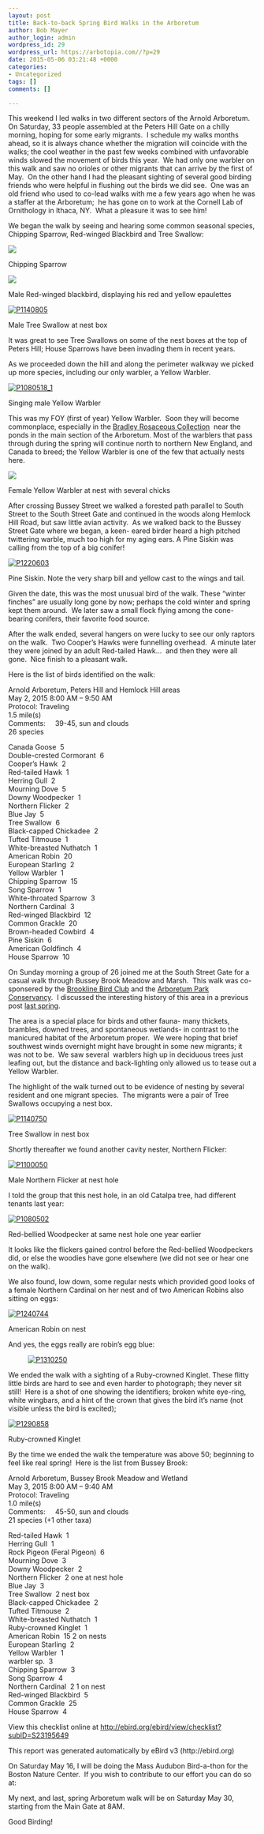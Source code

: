 ```yaml
---
layout: post
title: Back-to-back Spring Bird Walks in the Arboretum
author: Bob Mayer
author_login: admin
wordpress_id: 29
wordpress_url: https://arbotopia.com//?p=29
date: 2015-05-06 03:21:48 +0000
categories:
- Uncategorized
tags: []
comments: []

---
```

<p>This weekend I led walks in two different sectors of the Arnold Arboretum.  On Saturday, 33 people assembled at the Peters Hill Gate on a chilly morning, hoping for some early migrants.  I schedule my walks months ahead, so it is always chance whether the migration will coincide with the walks; the cool weather in the past few weeks combined with unfavorable winds slowed the movement of birds this year.  We had only one warbler on this walk and saw no orioles or other migrants that can arrive by the first of May.  On the other hand I had the pleasant sighting of several good birding friends who were helpful in flushing out the birds we did see.  One was an old friend who used to co-lead walks with me a few years ago when he was a staffer at the Arboretum;  he has gone on to work at the Cornell Lab of Ornithology in Ithaca, NY.  What a pleasure it was to see him!</p>

<p>We began the walk by seeing and hearing some common seasonal species, Chipping Sparrow, Red-winged Blackbird and Tree Swallow:</p>

![](/images/P1120526-1.jpg)

<p>Chipping Sparrow</p>

![](/images/P1010596.jpg)

<p>Male Red-winged blackbird, displaying his red and yellow epaulettes</p>

<p><!-- wp:image {"id":818,"linkDestination":"custom"} --></p>
<a href="/images/2014/05/P1140805.jpg"><img src="/images/2014/05/P1140805.jpg" alt="P1140805" class="wp-image-818"/></a>

<p>Male Tree Swallow at nest box</p>

<p>It was great to see Tree Swallows on some of the nest boxes at the top of Peters Hill; House Sparrows have been invading them in recent years.</p>

<p>As we proceeded down the hill and along the perimeter walkway we picked up more species, including our only warbler, a Yellow Warbler.</p>

<p><!-- wp:image {"id":436,"linkDestination":"custom"} --></p>
<a href="/images/2013/05/P1080518_1.jpg"><img src="/images/2013/05/P1080518_1.jpg" alt="P1080518_1" class="wp-image-436"/></a>

<p>Singing male Yellow Warbler</p>

<p>This was my FOY (first of year) Yellow Warbler.  Soon they will become commonplace, especially in the <a href="http://arboretum.harvard.edu/plants/featured-plants/bradley-rosaceous-collection/">Bradley Rosaceous Collection</a>  near the ponds in the main section of the Arboretum. Most of the warblers that pass through during the spring will continue north to northern New England, and Canada to breed; the Yellow Warbler is one of the few that actually nests here.</p>

![](/images/P1060021.jpg)

<p>Female Yellow Warbler at nest with several chicks</p>

<p>After crossing Bussey Street we walked a forested path parallel to South Street to the South Street Gate and continued in the woods along Hemlock Hill Road, but saw little avian activity.  As we walked back to the Bussey Street Gate where we began, a keen- eared birder heard a high pitched twittering warble, much too high for my aging ears. A Pine Siskin was calling from the top of a big conifer!</p>

<p><!-- wp:image {"id":1088,"linkDestination":"custom"} --></p>
<a href="/images/2015/05/P1220603.jpg"><img src="/images/2015/05/P1220603.jpg" alt="P1220603" class="wp-image-1088"/></a>

<p>Pine Siskin. Note the very sharp bill and yellow cast to the wings and tail.</p>

<p>Given the date, this was the most unusual bird of the walk. These “winter finches” are usually long gone by now; perhaps the cold winter and spring kept them around.  We later saw a small flock flying among the cone-bearing conifers, their favorite food source.</p>

<p>After the walk ended, several hangers on were lucky to see our only raptors on the walk.  Two Cooper’s Hawks were funnelling overhead.  A minute later they were joined by an adult Red-tailed Hawk…  and then they were all gone.  Nice finish to a pleasant walk.</p>

<p>Here is the list of birds identified on the walk:</p>

<p>Arnold Arboretum, Peters Hill and Hemlock Hill areas<br>May 2, 2015 8:00 AM – 9:50 AM<br>Protocol: Traveling<br>1.5 mile(s)<br>Comments:     39-45, sun and clouds<br>26 species</p>

<p>Canada Goose  5<br>Double-crested Cormorant  6<br>Cooper’s Hawk  2<br>Red-tailed Hawk  1<br>Herring Gull  2<br>Mourning Dove  5<br>Downy Woodpecker  1<br>Northern Flicker  2<br>Blue Jay  5<br>Tree Swallow  6<br>Black-capped Chickadee  2<br>Tufted Titmouse  1<br>White-breasted Nuthatch  1<br>American Robin  20<br>European Starling  2<br>Yellow Warbler  1<br>Chipping Sparrow  15<br>Song Sparrow  1<br>White-throated Sparrow  3<br>Northern Cardinal  3<br>Red-winged Blackbird  12<br>Common Grackle  20<br>Brown-headed Cowbird  4<br>Pine Siskin  6<br>American Goldfinch  4<br>House Sparrow  10</p>

<p>On Sunday morning a group of 26 joined me at the South Street Gate for a casual walk through Bussey Brook Meadow and Marsh.  This walk was co-sponsered by the <a href="http://www.brooklinebirdclub.org/">Brookline Bird Club</a> and the <a href="http://www.arboretumparkconservancy.org/about-us/history/">Arboretum Park Conservancy</a>.  I discussed the interesting history of this area in a previous post <a href="http://www.arbotopia.com/bussey-brook-meadow-and-the-arboretum-park-conservancy/">last spring</a>.</p>

<p>The area is a special place for birds and other fauna- many thickets, brambles, downed trees, and spontaneous wetlands- in contrast to the manicured habitat of the Arboretum proper.  We were hoping that brief southwest winds overnight might have brought in some new migrants; it was not to be.  We saw several  warblers high up in deciduous trees just leafing out, but the distance and back-lighting only allowed us to tease out a Yellow Warbler.</p>

<p>The highlight of the walk turned out to be evidence of nesting by several resident and one migrant species.  The migrants were a pair of Tree Swallows occupying a nest box.</p>

<p><!-- wp:image {"id":1092,"linkDestination":"custom"} --></p>
<a href="/images/2015/05/P1140750.jpg"><img src="/images/2015/05/P1140750.jpg" alt="P1140750" class="wp-image-1092"/></a>

<p>Tree Swallow in nest box</p>

<p>Shortly thereafter we found another cavity nester, Northern Flicker:</p>

<p><!-- wp:image {"id":1094,"linkDestination":"custom"} --></p>
<a href="/images/2015/05/P1100050.jpg"><img src="/images/2015/05/P1100050.jpg" alt="P1100050" class="wp-image-1094"/></a>

<p>Male Northern Flicker at nest hole</p>

<p>I told the group that this nest hole, in an old Catalpa tree, had different tenants last year:</p>

<p><!-- wp:image {"id":903,"linkDestination":"custom"} --></p>
<a href="/images/2014/10/P1080502.jpg"><img src="/images/2014/10/P1080502.jpg" alt="P1080502" class="wp-image-903"/></a>

<p>Red-bellied Woodpecker at same nest hole one year earlier</p>

<p>It looks like the flickers gained control before the Red-bellied Woodpeckers did, or else the woodies have gone elsewhere (we did not see or hear one on the walk).</p>

<p>We also found, low down, some regular nests which provided good looks of a female Northern Cardinal on her nest and of two American Robins also sitting on eggs:</p>

<p><!-- wp:image {"id":1095,"linkDestination":"custom"} --></p>
<a href="/images/2015/05/P1240744.jpg"><img src="/images/2015/05/P1240744.jpg" alt="P1240744" class="wp-image-1095"/></a>

<p>American Robin on nest</p>

<p>And yes, the eggs really are robin’s egg blue:</p>

<p><!-- wp:image {"id":1096,"align":"center","linkDestination":"custom"} --></p>
<div class="wp-block-image">
<figure class="aligncenter"><a href="/images/2015/05/P1310250.jpg"><img src="/images/2015/05/P1310250.jpg" alt="P1310250" class="wp-image-1096"/></a>
</div>

<p>We ended the walk with a sighting of a Ruby-crowned Kinglet. These flitty little birds are hard to see and even harder to photograph; they never sit still!  Here is a shot of one showing the identifiers; broken white eye-ring, white wingbars, and a hint of the crown that gives the bird it’s name (not visible unless the bird is excited);</p>

<p><!-- wp:image {"id":1098,"linkDestination":"custom"} --></p>
<a href="/images/2015/05/P1290858.jpg"><img src="/images/2015/05/P1290858.jpg" alt="P1290858" class="wp-image-1098"/></a>

<p>Ruby-crowned Kinglet</p>

<p>By the time we ended the walk the temperature was above 50; beginning to feel like real spring!  Here is the list from Bussey Brook:</p>

<p>Arnold Arboretum, Bussey Brook Meadow and Wetland<br>May 3, 2015 8:00 AM – 9:40 AM<br>Protocol: Traveling<br>1.0 mile(s)<br>Comments:     45-50, sun and clouds<br>21 species (+1 other taxa)</p>

<p>Red-tailed Hawk  1<br>Herring Gull  1<br>Rock Pigeon (Feral Pigeon)  6<br>Mourning Dove  3<br>Downy Woodpecker  2<br>Northern Flicker  2 one at nest hole<br>Blue Jay  3<br>Tree Swallow  2 nest box<br>Black-capped Chickadee  2<br>Tufted Titmouse  2<br>White-breasted Nuthatch  1<br>Ruby-crowned Kinglet  1<br>American Robin  15 2 on nests<br>European Starling  2<br>Yellow Warbler  1<br>warbler sp.  3<br>Chipping Sparrow  3<br>Song Sparrow  4<br>Northern Cardinal  2 1 on nest<br>Red-winged Blackbird  5<br>Common Grackle  25<br>House Sparrow  4</p>

<p>View this checklist online at <a href="https://ebird.org/view/checklist/S23195649">http://ebird.org/ebird/view/checklist?subID=S23195649</a></p>

<p>This report was generated automatically by eBird v3 (http://ebird.org)</p>

<p>On Saturday May 16, I will be doing the Mass Audubon Bird-a-thon for the Boston Nature Center.  If you wish to contribute to our effort you can do so at:</p>

<p>My next, and last, spring Arboretum walk will be on Saturday May 30, starting from the Main Gate at 8AM.</p>

<p>Good Birding!<br></p>